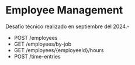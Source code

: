 # Employee Management
Desafío técnico realizado en septiembre del 2024.-

- POST /employees
- GET /employees/by-job
- GET /employees/{employeeId}/hours
- POST /time-entries
